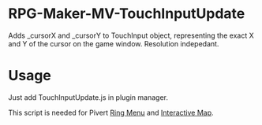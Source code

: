 # RPG-Maker-MV-TouchInputUpdate

Adds _cursorX and _cursorY to TouchInput object, representing the exact X and Y of the cursor on the game window. Resolution indepedant.

# Usage

Just add TouchInputUpdate.js in plugin manager.

This script is needed for Pivert [Ring Menu](https://github.com/PicusViridis/RPG-Maker-MV-RingMenu) and [Interactive Map](https://github.com/PicusViridis/RPG-Maker-MV-InteractiveMap).